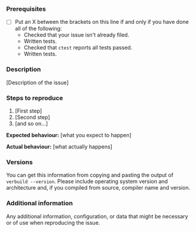 <!--

Have you read the Code of Conduct?  By filling in an issue, you are expected
to comply with it, including treating everyone with respect:
https://github.com/Asmodai/verbuild/blob/master/CODE_OF_CONDUCT.md

Do you want to ask a question?  Are you looking for support?
If so, then please do NOT create an issue, email the author!

-->

### Prerequisites

* [ ] Put an X between the brackets on this line if and only if you have
      done all of the following:
    * Checked that your issue isn't already filed.
    * Written tests.
    * Checked that `ctest` reports all tests passed.
    * Written tests.

### Description

[Description of the issue]

### Steps to reproduce

1. [First step]
2. [Second step]
3. [and so on...]

**Expected behaviour:** [what you expect to happen]

**Actual behaviour:** [what actually happens]

### Versions

You can get this information from copying and pasting the output of
`verbuild --version`.  Please include operating system version and
architecture and, if you compiled from source, compiler name and
version.

### Additional information

Any additional information, configuration, or data that might be
necessary or of use when reproducing the issue.

